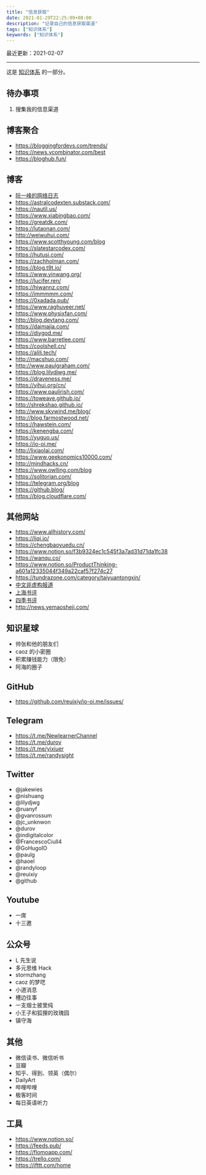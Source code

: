 ```yaml
---
title: "信息获取"
date: 2021-01-29T22:25:09+08:00
description: "记录自己的信息获取渠道"
tags: ["知识体系"]
keywords: ["知识体系"]
---
```


最近更新：2021-02-07

---

这是 [知识体系](/tags/知识体系/) 的一部分。

## 待办事项

1. 搜集我的信息渠道

## 博客聚合

- <https://bloggingfordevs.com/trends/>
- <https://news.ycombinator.com/best>
- <https://bloghub.fun/>

## 博客

- [阮一峰的网络日志](http://www.ruanyifeng.com/blog/)
- <https://astralcodexten.substack.com/>
- <https://nautil.us/>
- <https://www.xiabingbao.com/>
- <https://greatdk.com/>
- <https://lutaonan.com/>
- <http://weiwuhui.com/>
- <https://www.scotthyoung.com/blog>
- <https://slatestarcodex.com/>
- <https://hutusi.com/>
- <https://zachholman.com/>
- <https://blog.t9t.io/>
- <https://www.yinwang.org/>
- <https://lucifer.ren/>
- <https://hiwannz.com/>
- <https://immmmm.com/>
- <https://0xadada.pub/>
- <https://www.raghuveer.net/>
- <https://www.physixfan.com/>
- <http://blog.devtang.com/>
- <https://daimajia.com/>
- <https://diygod.me/>
- <https://www.barretlee.com/>
- <https://coolshell.cn/>
- <https://alili.tech/>
- <http://macshuo.com/>
- <http://www.paulgraham.com/>
- <https://blog.lilydjwg.me/>
- <https://draveness.me/>
- <https://yihui.org/cn/>
- <https://www.paulirish.com/>
- <https://toweave.github.io/>
- <http://shrekshao.github.io/>
- <http://www.skywind.me/blog/>
- <http://blog.farmostwood.net/>
- <https://hawstein.com/>
- <https://kenengba.com/>
- <https://yuguo.us/>
- <https://io-oi.me/>
- <http://lixiaolai.com/>
- <https://www.geekonomics10000.com/>
- <http://mindhacks.cn/>
- <https://www.owlling.com/blog>
- <https://solitorian.com/>
- <https://telegram.org/blog>
- <https://github.blog/>
- <https://blog.cloudflare.com/>

## 其他网站

- <https://www.allhistory.com/>
- <https://liqi.io/>
- <https://chengbaoyuedu.cn/>
- <https://www.notion.so/f3b9324ec1c545f3a7ad31d71da1fc38>
- <https://wanqu.co/>
- <https://www.notion.so/ProductThinking-a601a12335044f349a22caf57f274c27>
- <https://tundrazone.com/category/taiyuantongxin/>
- [中文非虚构报道](https://feixugou.news.blog/)
- [上海书评](https://www.thepaper.cn/list_26878)
- [四季书评](http://www.4sbooks.com/)
- <http://news.yemaosheji.com/>

## 知识星球

- 帅张和他的朋友们
- caoz 的小密圈
- 积累赚钱能力（限免）
- 阿海的圈子

## GitHub

- <https://github.com/reuixiy/io-oi.me/issues/>

## Telegram

- <https://t.me/NewlearnerChannel>
- <https://t.me/durov>
- <https://t.me/yixiuer>
- <https://t.me/randysight>

## Twitter

- @jakewies
- @nishuang
- @lilydjwg
- @ruanyf
- @gvanrossum
- @jc_unknwon
- @durov
- @indigitalcolor
- @FrancescoCiull4
- @GoHugoIO
- @paulg
- @haoel
- @randyloop
- @reuixiy
- @github

## Youtube

- 一席
- 十三邀

## 公众号

- L 先生说
- 多元思维 Hack
- stormzhang
- caoz 的梦呓
- 小道消息
- 槽边往事
- 一支烟士披里纯
- 小王子和狐狸的玫瑰园
- 镇守海

## 其他

- 微信读书、微信听书
- 豆瓣
- 知乎、得到、领英（偶尔）
- DailyArt
- 哔哩哔哩
- 极客时间
- 每日英语听力

## 工具

- <https://www.notion.so/>
- <https://feeds.pub/>
- <https://flomoapp.com/>
- <https://trello.com/>
- <https://ifttt.com/home>
